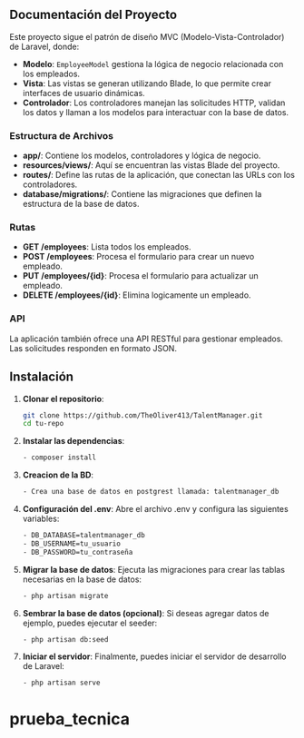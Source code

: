 ## Documentación del Proyecto

Este proyecto sigue el patrón de diseño MVC (Modelo-Vista-Controlador) de Laravel, donde:

- **Modelo**: `EmployeeModel` gestiona la lógica de negocio relacionada con los empleados.
- **Vista**: Las vistas se generan utilizando Blade, lo que permite crear interfaces de usuario dinámicas.
- **Controlador**: Los controladores manejan las solicitudes HTTP, validan los datos y llaman a los modelos para interactuar con la base de datos.

### Estructura de Archivos

- **app/**: Contiene los modelos, controladores y lógica de negocio.
- **resources/views/**: Aquí se encuentran las vistas Blade del proyecto.
- **routes/**: Define las rutas de la aplicación, que conectan las URLs con los controladores.
- **database/migrations/**: Contiene las migraciones que definen la estructura de la base de datos.

### Rutas

- **GET /employees**: Lista todos los empleados.
- **POST /employees**: Procesa el formulario para crear un nuevo empleado.
- **PUT /employees/{id}**: Procesa el formulario para actualizar un empleado.
- **DELETE /employees/{id}**: Elimina logicamente un empleado.

### API

La aplicación también ofrece una API RESTful para gestionar empleados. Las solicitudes responden en formato JSON.


## Instalación

1. **Clonar el repositorio**:

   ```bash
   git clone https://github.com/TheOliver413/TalentManager.git
   cd tu-repo

1. **Instalar las dependencias**:
    ```bash
    - composer install

2. **Creacion de la BD**:
    ```bash
    - Crea una base de datos en postgrest llamada: talentmanager_db

3. **Configuración del .env**:
Abre el archivo .env y configura las siguientes variables:
    ```bash
    - DB_DATABASE=talentmanager_db
    - DB_USERNAME=tu_usuario
    - DB_PASSWORD=tu_contraseña

4. **Migrar la base de datos**:
Ejecuta las migraciones para crear las tablas necesarias en la base de datos:
    ```bash
    - php artisan migrate
    
 5. **Sembrar la base de datos (opcional)**:
Si deseas agregar datos de ejemplo, puedes ejecutar el seeder:
    ```bash
    - php artisan db:seed

6. **Iniciar el servidor**:
Finalmente, puedes iniciar el servidor de desarrollo de Laravel:
    ```bash
    - php artisan serve
# prueba_tecnica
